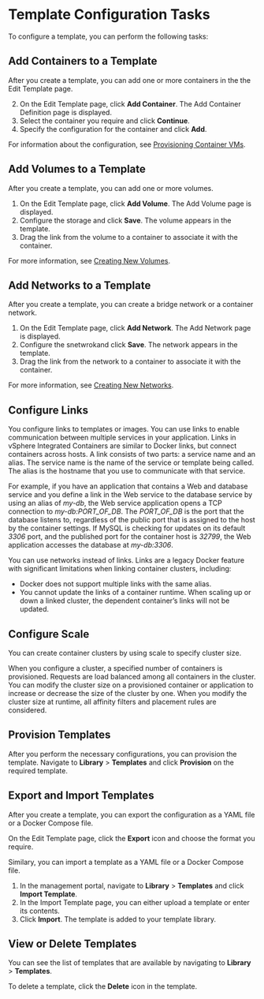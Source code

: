 # Template Configuration Tasks #

To configure a template, you can perform the following tasks:

## Add Containers to a Template ##

After you create a template, you can add one or more containers in the the Edit Template page.

2. On the Edit Template page, click **Add Container**. The Add Container Definition page is displayed. 
2. Select the container you require and click **Continue**. 
2. Specify the configuration for the container and click **Add**.

For information about the configuration, see [Provisioning Container VMs](provision_containers_portal.md).

## Add Volumes to a Template ##

After you create a template, you can add one or more volumes.  

1. On the Edit Template page, click **Add Volume**. The Add Volume page is displayed. 
1. Configure the storage and click **Save**. The volume appears in the template.
1. Drag the link from the volume to a container to associate it with the container.

For more information, see [Creating New Volumes](create_volumes.md).

## Add Networks to a Template ##

After you create a template, you can create a bridge network or a container network.

1. On the Edit Template page, click **Add Network**. The Add Network page is displayed.
1. Configure the snetwrokand click **Save**. The network appears in the template.
1. Drag the link from the network to a container to associate it with the container.

For more information, see [Creating New Networks](create_network.md).

## Configure Links ##

You configure links to templates or images. You can use links to enable communication between multiple services in your application. Links in vSphere Integrated Containers are similar to Docker links, but connect containers across hosts. A link consists of two parts: a service name and an alias. The service name is the name of the service or template being called. The alias is the hostname that you use to communicate with that service.

For example, if you have an application that contains a Web and database service and you define a link in the Web service to the database service by using an alias of *my-db*, the Web service application opens a TCP connection to *my-db:PORT_OF_DB*. The *PORT_OF_DB* is the port that the database listens to, regardless of the public port that is assigned to the host by the container settings. If MySQL is checking for updates on its default *3306* port, and the published port for the container host is *32799*, the Web application accesses the database at *my-db:3306*.

You can use networks instead of links. Links are a legacy Docker feature with significant limitations when linking container clusters, including:

- Docker does not support multiple links with the same alias. 
- You cannot update the links of a container runtime. When scaling up or down a linked cluster, the dependent container’s links will not be updated.

## Configure Scale ##

You can create container clusters by using scale to specify cluster size. 

When you configure a cluster, a specified number of containers is provisioned. Requests are load balanced among all containers in the cluster. You can modify the cluster size on a provisioned container or application to increase or decrease the size of the cluster by one. When you modify the cluster size at runtime, all affinity filters and placement rules are considered.


## Provision Templates ##

After you perform the necessary configurations, you can provision the template. Navigate to **Library** > **Templates** and click **Provision** on the required template. 

## Export and Import Templates

After you create a template, you can export the configuration as a YAML file or a Docker Compose file. 

On the Edit Template page, click the **Export** icon and choose the format you require. 

Similary, you can import a template as a YAML file or a Docker Compose file. 

1. In the management portal, navigate to **Library** > **Templates** and click **Import Template**.
1. In the Import Template page, you can either upload a template or enter its contents.
1. Click **Import**. The template is added to your template library.

## View or Delete Templates ##

You can see the list of templates that are available by navigating to **Library** > **Templates**. 

To delete a template, click the **Delete** icon in the template.
